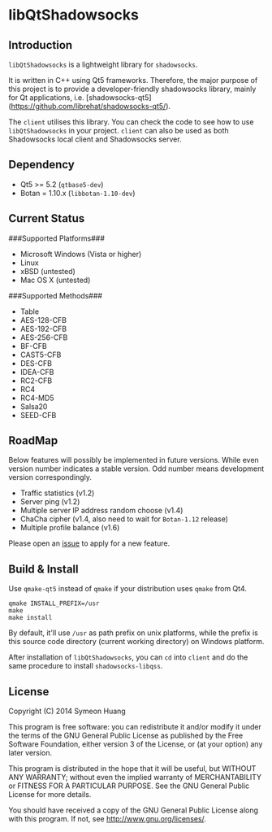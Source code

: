 libQtShadowsocks
================

Introduction
------------

`libQtShadowsocks` is a lightweight library for `shadowsocks`.

It is written in C++ using Qt5 frameworks. Therefore, the major purpose of this project is to provide a developer-friendly shadowsocks library, mainly for Qt applications, i.e. [shadowsocks-qt5] (https://github.com/librehat/shadowsocks-qt5/).

The `client` utilises this library. You can check the code to see how to use `libQtShadowsocks` in your project. `client` can also be used as both Shadowsocks local client and Shadowsocks server.

Dependency
----------

- Qt5 >= 5.2 (`qtbase5-dev`)
- Botan = 1.10.x (`libbotan-1.10-dev`)

Current Status
--------------

###Supported Platforms###

- Microsoft Windows (Vista or higher)
- Linux
- xBSD (untested)
- Mac OS X (untested)

###Supported Methods###

- Table
- AES-128-CFB
- AES-192-CFB
- AES-256-CFB
- BF-CFB
- CAST5-CFB
- DES-CFB
- IDEA-CFB
- RC2-CFB
- RC4
- RC4-MD5
- Salsa20
- SEED-CFB

RoadMap
-------

Below features will possibly be implemented in future versions. While even version number indicates a stable version. Odd number means development version correspondingly.

- Traffic statistics (v1.2)
- Server ping (v1.2)
- Multiple server IP address random choose (v1.4)
- ChaCha cipher (v1.4, also need to wait for `Botan-1.12` release)
- Multiple profile balance (v1.6)

Please open an [issue](https://github.com/librehat/libQtShadowsocks/issues) to apply for a new feature.

Build & Install
---------------

Use `qmake-qt5` instead of `qmake` if your distribution uses `qmake` from Qt4.

```
qmake INSTALL_PREFIX=/usr
make
make install
```

By default, it'll use `/usr` as path prefix on unix platforms, while the prefix is this source code directory (current working directory) on Windows platform.

After installation of `libQtShadowsocks`, you can `cd` into `client` and do the same procedure to install `shadowsocks-libqss`.

License
-------

Copyright (C) 2014 Symeon Huang

This program is free software: you can redistribute it and/or modify
it under the terms of the GNU General Public License as published by
the Free Software Foundation, either version 3 of the License, or
(at your option) any later version.

This program is distributed in the hope that it will be useful,
but WITHOUT ANY WARRANTY; without even the implied warranty of
MERCHANTABILITY or FITNESS FOR A PARTICULAR PURPOSE.  See the
GNU General Public License for more details.

You should have received a copy of the GNU General Public License
along with this program. If not, see <http://www.gnu.org/licenses/>.
